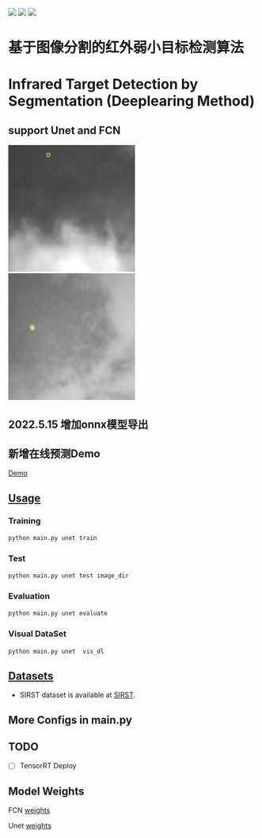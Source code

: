 ![](https://img.shields.io/badge/Python-3.8%2B-red)
![](https://img.shields.io/badge/Pytorch-1.6%2B-brightgreen)
![](https://img.shields.io/badge/Infrared_Small_Dim_Target_Detection-yellow)

# 基于图像分割的红外弱小目标检测算法
# Infrared Target Detection by Segmentation (Deeplearing Method)
## support **Unet** and **FCN** 
![](./images/test_image_0.png)
![](./images/train_image_0.png)
## 2022.5.15 增加onnx模型导出
## 新增在线预测Demo
[Demo](https://share.streamlit.io/linaom1214/infrared-detect-by-segmentation/display.py)

## [Usage](#Infrared-Target-Detection-by-Segmentation)

### Training
```python
python main.py unet train
```
### Test
```python
python main.py unet test image_dir
```
### Evaluation
```python
python main.py unet evaluate
```
### Visual DataSet 
```python
python main.py unet  vis_dl
```

## [Datasets](#Infrared-Target-Detection-by-Segmentation)
- SIRST dataset is available at [SIRST](https://github.com/YimianDai/sirst).

## More Configs in main.py

## TODO
- [ ] TensorRT Deploy

## Model Weights

FCN  [weights](https://github.com/Linaom1214/Infrared-detect-by-segmentation/releases/download/v0.1/fcn_best.pt)

Unet [weights](https://github.com/Linaom1214/Infrared-detect-by-segmentation/releases/download/v0.1/unet_best.pt)

